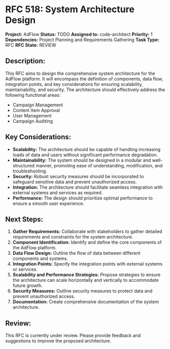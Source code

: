 # RFC 518: System Architecture Design

**Project:** AdFlow
**Status:** TODO
**Assigned to:** code-architect
**Priority:** 1
**Dependencies:** Project Planning and Requirements Gathering
**Task Type:** RFC
**RFC State:** REVIEW

## Description:

This RFC aims to design the comprehensive system architecture for the AdFlow platform. It will encompass the definition of components, data flow, integration points, and key considerations for ensuring scalability, maintainability, and security. The architecture should effectively address the following functional areas:

* Campaign Management
* Content Item Approval
* User Management
* Campaign Auditing

## Key Considerations:

* **Scalability:** The architecture should be capable of handling increasing loads of data and users without significant performance degradation.
* **Maintainability:** The system should be designed in a modular and well-structured manner, promoting ease of understanding, modification, and troubleshooting.
* **Security:** Robust security measures should be incorporated to safeguard sensitive data and prevent unauthorized access.
* **Integration:** The architecture should facilitate seamless integration with external systems and services as required.
* **Performance:** The design should prioritize optimal performance to ensure a smooth user experience.

## Next Steps:

1. **Gather Requirements:** Collaborate with stakeholders to gather detailed requirements and constraints for the system architecture.
2. **Component Identification:** Identify and define the core components of the AdFlow platform.
3. **Data Flow Design:** Outline the flow of data between different components and systems.
4. **Integration Points:** Specify the integration points with external systems or services.
5. **Scalability and Performance Strategies:** Propose strategies to ensure the architecture can scale horizontally and vertically to accommodate future growth.
6. **Security Measures:** Outline security measures to protect data and prevent unauthorized access.
7. **Documentation:** Create comprehensive documentation of the system architecture.

## Review:

This RFC is currently under review. Please provide feedback and suggestions to improve the proposed architecture.

